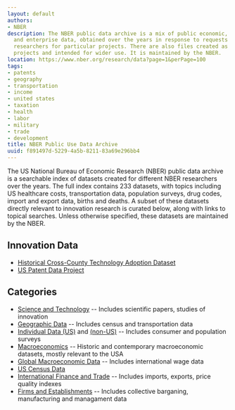 ```yaml
---
layout: default
authors:
- NBER
description: The NBER public data archive is a mix of public economic, demographic,
  and enterprise data, obtained over the years in response to requests by NBER-affiliated
  researchers for particular projects. There are also files created as the output of NBER
  projects and intended for wider use. It is maintained by the NBER.
location: https://www.nber.org/research/data?page=1&perPage=100
tags:
- patents
- geography
- transportation
- income
- united states
- taxation
- health
- labor
- military
- trade
- development
title: NBER Public Use Data Archive
uuid: f891497d-5229-4a5b-8211-83a69e296bb4
---
```


The US National Bureau of Economic Research (NBER) public data archive is a searchable index of datasets created for different NBER researchers over the years. The full index contains 233 datasets, with topics including US healthcare costs, transportation data, population surveys, drug codes, import and export data, births and deaths. A subset of these datasets directly relevant to innovation research is curated below, along with links to topical searches. 
Unless otherwise specified, these datasets are maintained by the NBER.

## Innovation Data

* [Historical Cross-County Technology Adoption Dataset](/datasets/historical_cross_county)
* [US Patent Data Project](/datasets/nber_citation)

## Categories
* [Science and Technology](https://www.nber.org/research/data?facet=datasetCat%3AScience%20%26%20Technology&page=1&perPage=100) -- Includes scientific papers, studies of innovation
* [Geographic Data](https://www.nber.org/research/data?facet=datasetCat%3AGeographic%20Data&page=1&perPage=100) -- Includes census and transportation data
* [Individual Data (US)](https://www.nber.org/research/data?facet=datasetCat%3AIndividual%20Data%20-%20US&page=1&perPage=100) and [(non-US)](https://www.nber.org/research/data?facet=datasetCat%3AIndividual%20Data%20-%20Non-US&page=1&perPage=100) -- Includes consumer and population surveys
* [Macroeconomics](https://www.nber.org/research/data?facet=datasetCat%3AMacro%20-%20US&page=1&perPage=100) -- Historic and contemporary macroeconomic datasets, mostly relevant to the USA
* [Global Macroeconomic Data](https://www.nber.org/research/data?facet=datasetCat%3AMacro%20-%20International&page=1&perPage=100) -- Includes international wage data
* [US Census Data](https://www.nber.org/research/data?facet=datasetCat%3AU.%20S.%20Census&page=1&perPage=100)
* [International Finance and Trade](https://www.nber.org/research/data?facet=datasetCat%3AInternational%20Finance%20and%20Trade&page=1&perPage=100) -- Includes imports, exports, price quality indexes
* [Firms and Establishments](https://www.nber.org/research/data?facet=datasetCat%3AFirms%20and%20Establishments&page=1&perPage=100) -- Includes collective barganing, manufacturing and managament data
